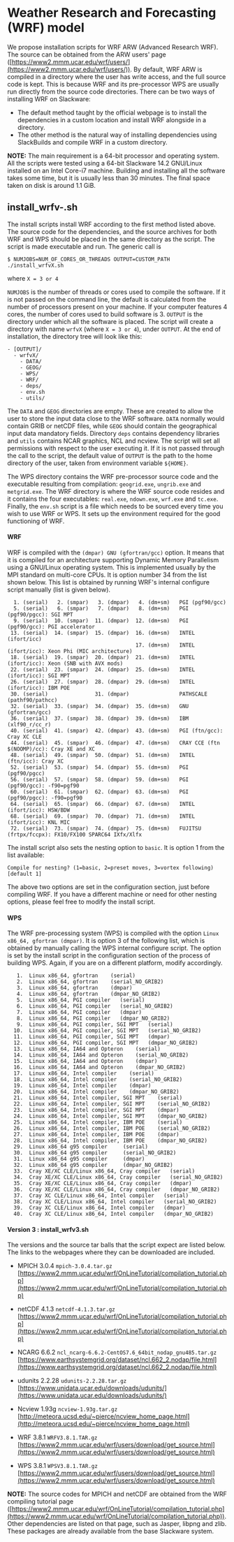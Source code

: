 # Weather Research and Forecasting (WRF) model

We propose installation scripts for WRF ARW (Advanced Research WRF). The source can be obtained from the ARW users' page ([https://www2.mmm.ucar.edu/wrf/users/](https://www2.mmm.ucar.edu/wrf/users/)). By default, WRF ARW is compiled in a directory where the user has write access, and the full source code is kept. This is because WRF and its pre-processor WPS are usually run directly from the source code directories.  There can be two ways of installing WRF on Slackware:

- The default method taught by the official webpage is to install the dependencies in a custom location and install WRF alongside in a directory.
- The other method is the natural way of installing dependencies using SlackBuilds and compile WRF in a custom directory.

**NOTE:** The main requirement is a 64-bit processor and operating system. All the scripts were tested using a 64-bit Slackware 14.2 GNU/Linux installed on an Intel Core-i7 machine. Building and installing all the software takes some time, but it is usually less than 30 minutes. The final space taken on disk is around 1.1 GiB.


## install_wrfv-.sh

The install scripts install WRF according to the first method listed above. The source code for the dependencies, and the source archives for both WRF and WPS should be placed in the same directory as the script. The script is made executable and run. The generic call is
```
$ NUMJOBS=NUM_OF_CORES_OR_THREADS OUTPUT=CUSTOM_PATH ./install_wrfvX.sh
```
where ``X = 3 or 4``

``NUMJOBS`` is the number of threads or cores used to compile the software. If it is not passed on the command line, the default is calculated from the number of processors present on your machine. If your computer features 4 cores, the number of cores used to build software is 3. ``OUTPUT`` is the directory under which all the software is placed. The script will create a directory with name ``wrfvX`` (where ``X = 3 or 4``), under ``OUTPUT``. At the end of installation, the directory tree will look like this:
```
- [OUTPUT]/
  - wrfvX/
    - DATA/
    - GEOG/
    - WPS/
    - WRF/
    - deps/
    - env.sh
    - utils/
```

The ``DATA`` and ``GEOG`` directories are empty. These are created to allow the user to store the input data close to the WRF software. ``DATA`` normally would contain GRIB or netCDF files, while ``GEOG`` should contain the geographical input data mandatory fields. Directory ``deps`` contains dependency libraries and ``utils`` contains NCAR graphics, NCL and ncview. The script will set all permissions with respect to the user executing it. If it is not passed through the call to the script, the default value of ``OUTPUT`` is the path to the home directory of the user, taken from environment variable ``${HOME}``.

The WPS directory contains the WRF pre-processor source code and the executable resulting from compilation: ``geogrid.exe``, ``ungrib.exe`` and ``metgrid.exe``. The WRF directory is where the WRF source code resides and it contains the four executables: ``real.exe``, ``ndown.exe``, ``wrf.exe`` and ``tc.exe``. Finally, the ``env.sh`` script is a file which needs to be sourced every time you wish to use WRF or WPS. It sets up the environment required for the good functioning of WRF.

#### WRF

WRF is compiled with the ``(dmpar) GNU (gfortran/gcc)`` option. It means that it is compiled for an architecture supporting Dynamic Memory Parallelism using a GNU/Linux operating system. This is implemented usually by the MPI standard on multi-core CPUs. It is option number 34 from the list shown below. This list is obtained by running WRF's internal configure script manually (list is given below).
```
  1. (serial)   2. (smpar)   3. (dmpar)   4. (dm+sm)   PGI (pgf90/gcc)
  5. (serial)   6. (smpar)   7. (dmpar)   8. (dm+sm)   PGI (pgf90/pgcc): SGI MPT
  9. (serial)  10. (smpar)  11. (dmpar)  12. (dm+sm)   PGI (pgf90/gcc): PGI accelerator
 13. (serial)  14. (smpar)  15. (dmpar)  16. (dm+sm)   INTEL (ifort/icc)
                                         17. (dm+sm)   INTEL (ifort/icc): Xeon Phi (MIC architecture)
 18. (serial)  19. (smpar)  20. (dmpar)  21. (dm+sm)   INTEL (ifort/icc): Xeon (SNB with AVX mods)
 22. (serial)  23. (smpar)  24. (dmpar)  25. (dm+sm)   INTEL (ifort/icc): SGI MPT
 26. (serial)  27. (smpar)  28. (dmpar)  29. (dm+sm)   INTEL (ifort/icc): IBM POE
 30. (serial)               31. (dmpar)                PATHSCALE (pathf90/pathcc)
 32. (serial)  33. (smpar)  34. (dmpar)  35. (dm+sm)   GNU (gfortran/gcc)
 36. (serial)  37. (smpar)  38. (dmpar)  39. (dm+sm)   IBM (xlf90_r/cc_r)
 40. (serial)  41. (smpar)  42. (dmpar)  43. (dm+sm)   PGI (ftn/gcc): Cray XC CLE
 44. (serial)  45. (smpar)  46. (dmpar)  47. (dm+sm)   CRAY CCE (ftn $(NOOMP)/cc): Cray XE and XC
 48. (serial)  49. (smpar)  50. (dmpar)  51. (dm+sm)   INTEL (ftn/icc): Cray XC
 52. (serial)  53. (smpar)  54. (dmpar)  55. (dm+sm)   PGI (pgf90/pgcc)
 56. (serial)  57. (smpar)  58. (dmpar)  59. (dm+sm)   PGI (pgf90/gcc): -f90=pgf90
 60. (serial)  61. (smpar)  62. (dmpar)  63. (dm+sm)   PGI (pgf90/pgcc): -f90=pgf90
 64. (serial)  65. (smpar)  66. (dmpar)  67. (dm+sm)   INTEL (ifort/icc): HSW/BDW
 68. (serial)  69. (smpar)  70. (dmpar)  71. (dm+sm)   INTEL (ifort/icc): KNL MIC
 72. (serial)  73. (smpar)  74. (dmpar)  75. (dm+sm)   FUJITSU (frtpx/fccpx): FX10/FX100 SPARC64 IXfx/Xlfx
```

The install script also sets the nesting option to ``basic``. It is option 1 from the list available:
```
Compile for nesting? (1=basic, 2=preset moves, 3=vortex following) [default 1]
```
The above two options are set in the configuration section, just before compiling WRF.  If you have a different machine or need for other nesting options, please feel free to modify the install script.

#### WPS

The WRF pre-processing system (WPS) is compiled with the option ``Linux x86_64, gfortran (dmpar)``. It is option 3 of the following list, which is obtained by manually calling the WPS internal configure script. The option is set by the install script in the configuration section of the process of building WPS. Again, if you are on a different platform, modify accordingly.
```
   1.  Linux x86_64, gfortran    (serial)
   2.  Linux x86_64, gfortran    (serial_NO_GRIB2)
   3.  Linux x86_64, gfortran    (dmpar)
   4.  Linux x86_64, gfortran    (dmpar_NO_GRIB2)
   5.  Linux x86_64, PGI compiler   (serial)
   6.  Linux x86_64, PGI compiler   (serial_NO_GRIB2)
   7.  Linux x86_64, PGI compiler   (dmpar)
   8.  Linux x86_64, PGI compiler   (dmpar_NO_GRIB2)
   9.  Linux x86_64, PGI compiler, SGI MPT   (serial)
  10.  Linux x86_64, PGI compiler, SGI MPT   (serial_NO_GRIB2)
  11.  Linux x86_64, PGI compiler, SGI MPT   (dmpar)
  12.  Linux x86_64, PGI compiler, SGI MPT   (dmpar_NO_GRIB2)
  13.  Linux x86_64, IA64 and Opteron    (serial)
  14.  Linux x86_64, IA64 and Opteron    (serial_NO_GRIB2)
  15.  Linux x86_64, IA64 and Opteron    (dmpar)
  16.  Linux x86_64, IA64 and Opteron    (dmpar_NO_GRIB2)
  17.  Linux x86_64, Intel compiler    (serial)
  18.  Linux x86_64, Intel compiler    (serial_NO_GRIB2)
  19.  Linux x86_64, Intel compiler    (dmpar)
  20.  Linux x86_64, Intel compiler    (dmpar_NO_GRIB2)
  21.  Linux x86_64, Intel compiler, SGI MPT    (serial)
  22.  Linux x86_64, Intel compiler, SGI MPT    (serial_NO_GRIB2)
  23.  Linux x86_64, Intel compiler, SGI MPT    (dmpar)
  24.  Linux x86_64, Intel compiler, SGI MPT    (dmpar_NO_GRIB2)
  25.  Linux x86_64, Intel compiler, IBM POE    (serial)
  26.  Linux x86_64, Intel compiler, IBM POE    (serial_NO_GRIB2)
  27.  Linux x86_64, Intel compiler, IBM POE    (dmpar)
  28.  Linux x86_64, Intel compiler, IBM POE    (dmpar_NO_GRIB2)
  29.  Linux x86_64 g95 compiler     (serial)
  30.  Linux x86_64 g95 compiler     (serial_NO_GRIB2)
  31.  Linux x86_64 g95 compiler     (dmpar)
  32.  Linux x86_64 g95 compiler     (dmpar_NO_GRIB2)
  33.  Cray XE/XC CLE/Linux x86_64, Cray compiler   (serial)
  34.  Cray XE/XC CLE/Linux x86_64, Cray compiler   (serial_NO_GRIB2)
  35.  Cray XE/XC CLE/Linux x86_64, Cray compiler   (dmpar)
  36.  Cray XE/XC CLE/Linux x86_64, Cray compiler   (dmpar_NO_GRIB2)
  37.  Cray XC CLE/Linux x86_64, Intel compiler   (serial)
  38.  Cray XC CLE/Linux x86_64, Intel compiler   (serial_NO_GRIB2)
  39.  Cray XC CLE/Linux x86_64, Intel compiler   (dmpar)
  40.  Cray XC CLE/Linux x86_64, Intel compiler   (dmpar_NO_GRIB2)
```

#### Version 3 : install_wrfv3.sh

The versions and the source tar balls that the script expect are listed below. The links to the webpages where they can be downloaded are included.

- MPICH 3.0.4
``mpich-3.0.4.tar.gz``
[https://www2.mmm.ucar.edu/wrf/OnLineTutorial/compilation_tutorial.php](https://www2.mmm.ucar.edu/wrf/OnLineTutorial/compilation_tutorial.php)

- netCDF 4.1.3
``netcdf-4.1.3.tar.gz``
[https://www2.mmm.ucar.edu/wrf/OnLineTutorial/compilation_tutorial.php](https://www2.mmm.ucar.edu/wrf/OnLineTutorial/compilation_tutorial.php)

- NCARG 6.6.2
``ncl_ncarg-6.6.2-CentOS7.6_64bit_nodap_gnu485.tar.gz``
[https://www.earthsystemgrid.org/dataset/ncl.662_2.nodap/file.html](https://www.earthsystemgrid.org/dataset/ncl.662_2.nodap/file.html)

- udunits 2.2.28
``udunits-2.2.28.tar.gz``
[https://www.unidata.ucar.edu/downloads/udunits/](https://www.unidata.ucar.edu/downloads/udunits/)

- Ncview 1.93g
``ncview-1.93g.tar.gz``
[http://meteora.ucsd.edu/~pierce/ncview_home_page.html](http://meteora.ucsd.edu/~pierce/ncview_home_page.html)

- WRF 3.8.1
``WRFV3.8.1.TAR.gz``
[https://www2.mmm.ucar.edu/wrf/users/download/get_source.html](https://www2.mmm.ucar.edu/wrf/users/download/get_source.html)

- WPS 3.8.1
``WPSV3.8.1.TAR.gz``
[https://www2.mmm.ucar.edu/wrf/users/download/get_source.html](https://www2.mmm.ucar.edu/wrf/users/download/get_source.html)

__NOTE:__ The source codes for MPICH and netCDF are obtained from the WRF compiling tutorial page ([https://www2.mmm.ucar.edu/wrf/OnLineTutorial/compilation_tutorial.php](https://www2.mmm.ucar.edu/wrf/OnLineTutorial/compilation_tutorial.php)). Other dependencies are listed on that page, such as Jasper, libpng and zlib. These packages are already available from the base Slackware system.

